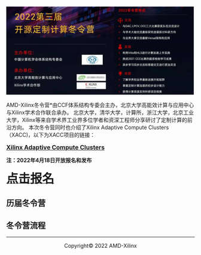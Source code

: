 <!--# CCF TCARCH- Customized Computing Challenge!-->

![](./images/winter_camp22.png)

AMD-Xilinx冬令营*由CCF体系结构专委会主办，北京大学高能效计算与应用中心与Xilinx学术合作联合承办。
北京大学，清华大学，计算所，浙江大学，北京工业大学，Xilinx等来自学术界工业界多位学者和资深工程师分享研讨了定制计算的前沿方向。
本次冬令营同时也介绍了Xilinx Adaptive Compute Clusters（XACC)，以下为XACC项目的链接：


<a href="https://xilinx.github.io/xacc/"><font size="3" ><strong>Xilinx Adaptive Compute Clusters</strong></font></a>


**注：2022年4月18日开放报名和发布**

<a href="https://xupsh.github.io/ccc2021/upload.html"><font size="6" ><strong>点击报名</strong></font></a>


## 历届冬令营
        



## 冬令营流程



---------------------------------------
<p align="center">Copyright&copy; 2022 AMD-Xilinx</p>
